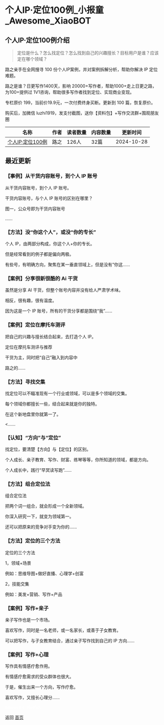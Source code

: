 # 个人IP·定位100例_小报童_Awesome_XiaoBOT

## 个人IP·定位100例介绍
> 定位是什么？怎么找定位？怎么找到自己的兴趣擅长？目标用户是谁？应该定在哪个领域？    
    
路之亲手在全网搜寻 100 份个人IP案例，并对案例拆解分析，帮助你解决 IP 定位难题。    
    
路之是谁？日更写作1400天，影响 20000+写作者，帮助1000+走上日更之路，为100+提供过 1V1咨询，帮助很多写作者找到定位、实现商业变现。    
    
专栏原价 199，当前价19.9元，一次付费终身买断。更新到 100 篇，恢复原价。    
    
购买后，加微信 luzhi1919，发支付截图，送你【资料包】+写作交流群+围观朋友圈  
  


|名称|作者|读者数量|内容数量|更新时间|
|---|---|---|---|---|
|[个人IP·定位100例](https://xiaobot.net/p/IP100case?refer=0b133df9-27dc-423b-8101-639049001c13)|路之|126人|32篇|2024-10-28|

## 最近更新
### 【事例】从干货内容账号，到个人 IP 账号

从干货内容账号，到个人 IP 账号。

干货内容账号，与个人 IP 账号的区别在哪里？

图一，公众号即为干货内容账号

......

### 【方法】没“你这个人”，或没“你的专长”

个人 IP，由两部分构成，你这个人+你的专长。

但是经常看到的例子都是偏向两极。

有些号，有明确方向，聚焦在某一垂直领域上，但是没有“你这......

### 【案例】分享很新很酷的 Ai 干货

虽然是分享 AI 干货，但整个账号内容并没有给人严肃学术味。

相反，很有趣，很有温度。

因为这是一个 IP 账号，所有的干货分享都是围绕“我”......

### 【案例】定位在摩托车测评

把自己的兴趣与擅长结合起来，去打造个人 IP。

定位在摩托车测评与推荐

干货为主，同时把“自己”融入到内容中

路之的......

### 【方法】寻找交集

找定位可以不瞄准现有一个行业或领域，可以是多个领域的交集。

每个领域你都擅长一些，结合起来就是你的独特。

在这个新地盘里你就第一了。

<......

### 【认知】“方向”与“定位”

找定位，要清楚【方向】与【定位】的区别。

个人成长、亲子教育、写作、财富、练琴等等，你所知道的领域，都是方向。

个人成长中，践行“早冥读写跑”......

### 【方法】组合定位法

组合定位法

把两个词一组合，就会形成一个全新领域。

你深入研究一下，就变为领域第一。

还可以把原来的竞争对手变为你的......

### 【方法】定位的三个方法

定位的三个方法

1，领域+场景

例如：思维导图+做好直播、心理学+创富

2，技能交集

例如：美发+营销、写作+产品

### 【案例】写作+亲子

亲子写作也是一个市场。

喜欢写作，同时是一名老师，或一名家长，或善于子女教育。

可以把写作，与子女教育结合，通过亲子写作找到自己的 IP 方向......

### 【案例】写作+心理

写作具有情感疗愈作用。

有情感疗愈需求的受众群体也很大。

于是，催生出来一个方向，写作疗愈。

喜欢写作，又擅长心理分......


<a href="https://github.com/Reno9527/awesome-xiaobot" style="color: white; text-decoration: none;">awesome-xiaobot</a>

返回 [首页](../README.md)
